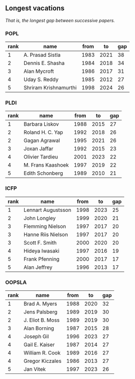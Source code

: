 ## Longest vacations

_That is, the longest gap between successive papers._

### POPL

 rank |name| from |to| gap 
------|--------------------|------|------|-----
1 | A. Prasad Sistla      | 1983 | 2021 |  38
2 | Dennis E. Shasha      | 1984 | 2018 |  34
3 | Alan Mycroft          | 1986 | 2017 |  31
4 | Uday S. Reddy         | 1985 | 2012 |  27
5 | Shriram Krishnamurthi | 1998 | 2024 |  26

### PLDI

 rank | name| from |to| gap 
------|-------------------|------|------|-----
1 | Barbara Liskov    | 1988 | 2015 |  27
2 | Roland H. C. Yap  | 1992 | 2018 |  26
2 | Gagan Agrawal     | 1995 | 2021 |  26
3 | Joxan Jaffar      | 1992 | 2015 |  23
4 | Olivier Tardieu   | 2001 | 2023 |  22
4 | M. Frans Kaashoek | 1997 | 2019 |  22
5 | Edith Schonberg   | 1989 | 2010 |  21

### ICFP

 rank |name | from |to| gap 
------|---------------------|------|------|-----
1 | Lennart Augustsson  | 1998 | 2023 |  25
2 | John Longley        | 1999 | 2020 |  21
3 | Flemming Nielson    | 1997 | 2017 |  20
3 | Hanne Riis Nielson  | 1997 | 2017 |  20
3 | Scott F. Smith      | 2000 | 2020 |  20
4 | Hideya Iwasaki      | 1997 | 2016 |  19
5 | Frank Pfenning      | 2000 | 2017 |  17
5 | Alan Jeffrey        | 1996 | 2013 |  17

### OOPSLA

 rank |name| from |to| gap 
------|--------------------|------|------|-----
1 | Brad A. Myers    | 1988 | 2020 |   32
2 | Jens Palsberg    | 1989 | 2019 |   30
2 | J. Eliot B. Moss | 1989 | 2019 |   30
3 | Alan Borning     | 1987 | 2015 |   28
4 | Joseph Gil       | 1996 | 2023 |   27
4 | Gail E. Kaiser   | 1987 | 2014 |   27
4 | William R. Cook  | 1989 | 2016 |   27
4 | Gregor Kiczales  | 1986 | 2013 |   27
5 | Jan Vitek        | 1997 | 2023 |   26
